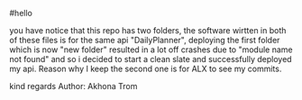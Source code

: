 #hello

you have notice that this repo has two folders, the software wirtten in both of these files is for the same api "DailyPlanner",
deploying the first folder which is now "new folder" resulted in a lot off crashes due to "module name not found" and so i decided to start 
a clean slate and successfully deployed my api. Reason why I keep the second one is for ALX to see my commits.

kind regards
Author: Akhona Trom
